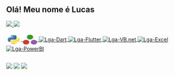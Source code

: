 ## Olá! Meu nome é Lucas
 <div>
  <a href="https://github.com/Lga2311">
  <img height="180em" src="https://github-readme-stats.vercel.app/api?username=Lga2311&show_icons=true&theme=gotham&include_all_commits=true&count_private=true"/>
  <img height="180em" src="https://github-readme-stats.vercel.app/api/top-langs/?username=Lga2311&layout=compact&langs_count=9&theme=gotham"/>
</div>
 
<div style="display: inline_block"><br>

  <img align="center" alt="Lga-Python" height="30" width="40" src="https://raw.githubusercontent.com/devicons/devicon/master/icons/python/python-original.svg">
  <img align="center" alt="Lga-Julia" height="30" width="40" src="https://raw.githubusercontent.com/devicons/devicon/master/icons/julia/julia-original.svg"> 
  <img align="center" alt="Lga-Dart" height="30" width="40"  src="https://cdn.jsdelivr.net/gh/devicons/devicon/icons/dart/dart-original.svg" />
  <img align="center" alt="Lga-Flutter" height="30" width="40" src="https://cdn.jsdelivr.net/gh/devicons/devicon/icons/flutter/flutter-original.svg" />
   <img align="center" alt="Lga-VB.net" height="30" width="30" src="https://upload.wikimedia.org/wikipedia/commons/thumb/5/59/Visual_Studio_Icon_2019.svg/2060px-Visual_Studio_Icon_2019.svg.png">
 
  <img align="center" alt="Lga-Excel" height="30" width="40" src="https://upload.wikimedia.org/wikipedia/commons/3/34/Microsoft_Office_Excel_%282019%E2%80%93present%29.svg"> 
  <img align="center" alt="Lga-PowerBI" height="40" width="40" src="https://cdn6.aptoide.com/imgs/6/2/1/6212e39aaab23fa004d14aa78fa12bff_icon.png">
</div>
  
  ##
 
<div>
    <a href="mailto:lga@outlook.com" target="_blank"><img src="https://img.shields.io/badge/Microsoft_Outlook-0078D4?style=for-the-badge&logo=microsoft-outlook&logoColor=white" target="_blank"></a> 
  <a href="https://www.linkedin.com/in/lucas-almeida-82987914a/" target="_blank"><img src="https://img.shields.io/badge/-LinkedIn-%230077B5?style=for-the-badge&logo=linkedin&logoColor=white" target="_blank"></a> 
 <a href="https://www.instagram.com/lga2311/" target="_blank"><img src="https://img.shields.io/badge/-Instagram-%23E4405F?style=for-the-badge&logo=instagram&logoColor=white" target="_blank"></a>


 </div>
 
 ##

